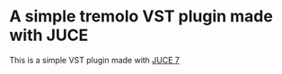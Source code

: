 # A simple tremolo VST plugin made with JUCE

This is a simple VST plugin made with [JUCE 7](https://juce.com/)

